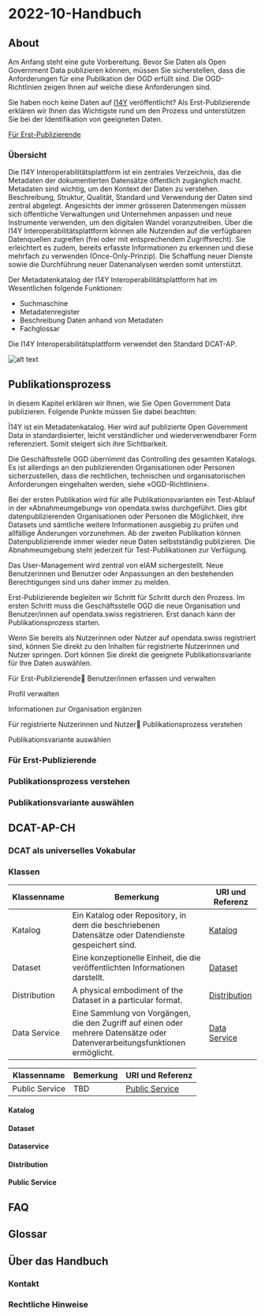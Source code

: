 # 2022-10-Handbuch

## About

Am Anfang steht eine gute Vorbereitung. Bevor Sie Daten als Open Government Data publizieren können, müssen Sie sicherstellen, dass die Anforderungen für eine Publikation der OGD erfüllt sind. Die OGD-Richtlinien zeigen Ihnen auf welche diese Anforderungen sind.

Sie haben noch keine Daten auf [I14Y](https://www.i14y.admin.ch/de/home) veröffentlicht? Als Erst-Publizierende erklären wir Ihnen das Wichtigste rund um den Prozess und unterstützen Sie bei der Identifikation von geeigneten Daten.

[Für Erst-Publizierende](#Für-Erst-Publizierende)

### Übersicht

Die I14Y Interoperabilitätsplattform ist ein zentrales Verzeichnis, das die Metadaten der dokumentierten Datensätze öffentlich zugänglich macht.
Metadaten sind wichtig, um den Kontext der Daten zu verstehen. Beschreibung, Struktur, Qualität, Standard und Verwendung der Daten sind zentral abgelegt. Angesichts der immer grösseren Datenmengen müssen sich öffentliche Verwaltungen und Unternehmen anpassen und neue Instrumente verwenden, um den digitalen Wandel voranzutreiben.
Über die I14Y Interoperabilitätsplattform können alle Nutzenden auf die verfügbaren Datenquellen zugreifen (frei oder mit entsprechendem Zugriffsrecht). Sie erleichtert es zudem, bereits erfasste Informationen zu erkennen und diese mehrfach zu verwenden (Once-Only-Prinzip). Die Schaffung neuer Dienste sowie die Durchführung neuer Datenanalysen werden somit unterstützt.

Der Metadatenkatalog der I14Y Interoperabilitätsplattform hat im Wesentlichen folgende Funktionen:

* Suchmaschine
* Metadatenregister
* Beschreibung Daten anhand von Metadaten
* Fachglossar

Die I14Y Interoperabilitätsplattform verwendet den Standard DCAT-AP.

![alt text]([http://url/to/img.png](https://user-images.githubusercontent.com/115873530/196398473-2868b18b-c0a2-47d7-8927-f0c3104e59f8.PNG))

## Publikationsprozess

In diesem Kapitel erklären wir Ihnen, wie Sie Open Government Data publizieren. Folgende Punkte müssen Sie dabei beachten:

Ï14Y ist ein Metadatenkatalog. Hier wird auf publizierte Open Government Data in standardisierter, leicht verständlicher und wiederverwendbarer Form referenziert. Somit steigert sich ihre Sichtbarkeit.

Die Geschäftsstelle OGD übernimmt das Controlling des gesamten Katalogs. Es ist allerdings an den publizierenden Organisationen oder Personen sicherzustellen, dass die rechtlichen, technischen und organisatorischen Anforderungen eingehalten werden, siehe «OGD-Richtlinien».

Bei der ersten Publikation wird für alle Publikationsvarianten ein Test-Ablauf in der «Abnahmeumgebung» von opendata.swiss durchgeführt. Dies gibt datenpublizierenden Organisationen oder Personen die Möglichkeit, ihre Datasets und sämtliche weitere Informationen ausgiebig zu prüfen und allfällige Änderungen vorzunehmen. Ab der zweiten Publikation können Datenpublizierende immer wieder neue Daten selbstständig publizieren. Die Abnahmeumgebung steht jederzeit für Test-Publikationen zur Verfügung.

Das User-Management wird zentral von eIAM sichergestellt. Neue Benutzerinnen und Benutzer oder Anpassungen an den bestehenden Berechtigungen sind uns daher immer zu melden.

Erst-Publizierende begleiten wir Schritt für Schritt durch den Prozess. Im ersten Schritt muss die Geschäftsstelle OGD die neue Organisation und Benutzer/innen auf opendata.swiss registrieren. Erst danach kann der Publikationsprozess starten.

Wenn Sie bereits als Nutzerinnen oder Nutzer auf opendata.swiss registriert sind, können Sie direkt zu den Inhalten für registrierte Nutzerinnen und Nutzer springen. Dort können Sie direkt die geeignete Publikationsvariante für Ihre Daten auswählen.

Für Erst-Publizierende
Benutzer/innen erfassen und verwalten

Profil verwalten

Informationen zur Organisation ergänzen

Für registrierte Nutzerinnen und Nutzer
Publikationsprozess verstehen

Publikationsvariante auswählen

### Für Erst-Publizierende

### Publikationsprozess verstehen

### Publikationsvariante auswählen

## DCAT-AP-CH

### DCAT als universelles Vokabular

### Klassen

| Klassenname | Bemerkung | URI und Referenz | 
|-------|------|---------------------------------------------------------------------|
| Katalog | Ein Katalog oder Repository, in dem die beschriebenen Datensätze oder Datendienste gespeichert sind. | [Katalog](#Katalog) |
| Dataset | Eine konzeptionelle Einheit, die die veröffentlichten Informationen darstellt. | [Dataset](#Dataset)|
| Distribution | A physical embodiment of the Dataset in a particular format. | [Distribution](#Distribution) |
| Data Service | Eine Sammlung von Vorgängen, die den Zugriff auf einen oder mehrere Datensätze oder Datenverarbeitungsfunktionen ermöglicht. | [Data Service](#Data-Service) |

| Klassenname | Bemerkung | URI und Referenz | 
|-------|------|---------------------------------------------------------------------|
| Public Service | TBD | [Public Service](#Public-Service) |

#### Katalog

#### Dataset

#### Dataservice

#### Distribution

#### Public Service

## FAQ

## Glossar

## Über das Handbuch

### Kontakt

### Rechtliche Hinweise

